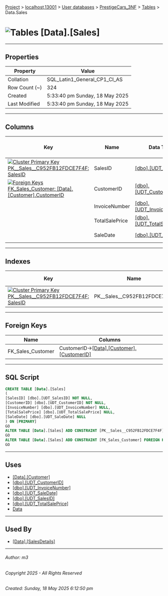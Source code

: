 #### 

[Project](../../../../index.md) > [localhost,13001](../../../index.md) > [User databases](../../index.md) > [PrestigeCars_3NF](../index.md) > [Tables](Tables.md) > Data.Sales

# ![Tables](../../../../Images/Table32.png) [Data].[Sales]

---

## <a name="#properties"></a>Properties

| Property | Value |
|---|---|
| Collation | SQL_Latin1_General_CP1_CI_AS |
| Row Count (~) | 324 |
| Created | 5:33:40 pm Sunday, 18 May 2025 |
| Last Modified | 5:33:40 pm Sunday, 18 May 2025 |


---

## <a name="#columns"></a>Columns

| Key | Name | Data Type | Max Length (Bytes) | Nullability |
|---|---|---|---|---|
| [![Cluster Primary Key PK__Sales__C952FB12FDCE7F4F: SalesID](../../../../Images/pkcluster.png)](#indexes) | SalesID | [[dbo].[UDT_SalesID]](../Programmability/Types/User-Defined_Data_Types/dbo_UDT_SalesID.md) | 4 | NOT NULL |
| [![Foreign Keys FK_Sales_Customer: [Data].[Customer].CustomerID](../../../../Images/fk.png)](#foreignkeys) | CustomerID | [[dbo].[UDT_CustomerID]](../Programmability/Types/User-Defined_Data_Types/dbo_UDT_CustomerID.md) | 10 | NOT NULL |
|  | InvoiceNumber | [[dbo].[UDT_InvoiceNumber]](../Programmability/Types/User-Defined_Data_Types/dbo_UDT_InvoiceNumber.md) | 8 | NULL allowed |
|  | TotalSalePrice | [[dbo].[UDT_TotalSalePrice]](../Programmability/Types/User-Defined_Data_Types/dbo_UDT_TotalSalePrice.md) | 9 | NULL allowed |
|  | SaleDate | [[dbo].[UDT_SaleDate]](../Programmability/Types/User-Defined_Data_Types/dbo_UDT_SaleDate.md) | 8 | NULL allowed |


---

## <a name="#indexes"></a>Indexes

| Key | Name | Key Columns | Unique |
|---|---|---|---|
| [![Cluster Primary Key PK__Sales__C952FB12FDCE7F4F: SalesID](../../../../Images/pkcluster.png)](#indexes) | PK__Sales__C952FB12FDCE7F4F | SalesID | YES |


---

## <a name="#foreignkeys"></a>Foreign Keys

| Name | Columns |
|---|---|
| FK_Sales_Customer | CustomerID->[[Data].[Customer].[CustomerID]](Data_Customer.md) |


---

## <a name="#sqlscript"></a>SQL Script

```sql
CREATE TABLE [Data].[Sales]
(
[SalesID] [dbo].[UDT_SalesID] NOT NULL,
[CustomerID] [dbo].[UDT_CustomerID] NOT NULL,
[InvoiceNumber] [dbo].[UDT_InvoiceNumber] NULL,
[TotalSalePrice] [dbo].[UDT_TotalSalePrice] NULL,
[SaleDate] [dbo].[UDT_SaleDate] NULL
) ON [PRIMARY]
GO
ALTER TABLE [Data].[Sales] ADD CONSTRAINT [PK__Sales__C952FB12FDCE7F4F] PRIMARY KEY CLUSTERED ([SalesID]) ON [PRIMARY]
GO
ALTER TABLE [Data].[Sales] ADD CONSTRAINT [FK_Sales_Customer] FOREIGN KEY ([CustomerID]) REFERENCES [Data].[Customer] ([CustomerID])
GO

```


---

## <a name="#uses"></a>Uses

* [[Data].[Customer]](Data_Customer.md)
* [[dbo].[UDT_CustomerID]](../Programmability/Types/User-Defined_Data_Types/dbo_UDT_CustomerID.md)
* [[dbo].[UDT_InvoiceNumber]](../Programmability/Types/User-Defined_Data_Types/dbo_UDT_InvoiceNumber.md)
* [[dbo].[UDT_SaleDate]](../Programmability/Types/User-Defined_Data_Types/dbo_UDT_SaleDate.md)
* [[dbo].[UDT_SalesID]](../Programmability/Types/User-Defined_Data_Types/dbo_UDT_SalesID.md)
* [[dbo].[UDT_TotalSalePrice]](../Programmability/Types/User-Defined_Data_Types/dbo_UDT_TotalSalePrice.md)
* [Data](../Security/Schemas/dbo_Data.md)


---

## <a name="#usedby"></a>Used By

* [[Data].[SalesDetails]](Data_SalesDetails.md)


---

###### Author:  m3

###### Copyright 2025 - All Rights Reserved

###### Created: Sunday, 18 May 2025 6:12:50 pm

